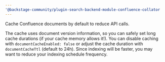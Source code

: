```yaml
---
'@backstage-community/plugin-search-backend-module-confluence-collator': minor
---
```


Cache Confluence documents by default to reduce API calls.

The cache uses document version information, so you can safely set long cache durations (if your cache memory allows it!). You can disable caching with `documentCacheEnabled: false` or adjust the cache duration with `documentCacheTtl` (default to 24h). Since indexing will be faster, you may want to reduce your indexing schedule frequency.
